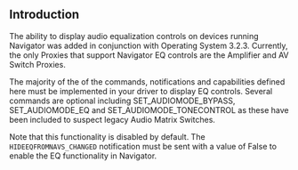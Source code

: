 ## Introduction

The ability to display audio equalization controls on devices running Navigator was added in conjunction with Operating System 3.2.3. Currently, the only Proxies that support Navigator EQ controls are the Amplifier and AV Switch Proxies. 

The majority of the of the commands, notifications and capabilities defined here must be implemented in your driver to display EQ controls. Several commands are optional including SET\_AUDIOMODE\_BYPASS, SET\_AUDIOMODE\_EQ and SET\_AUDIOMODE\_TONECONTROL as these have been included to suspect legacy Audio Matrix Switches.

Note that this functionality is disabled by default. The `HIDEEQFROMNAVS_CHANGED`  notification must be sent with a value of False to enable the EQ functionality in Navigator.








